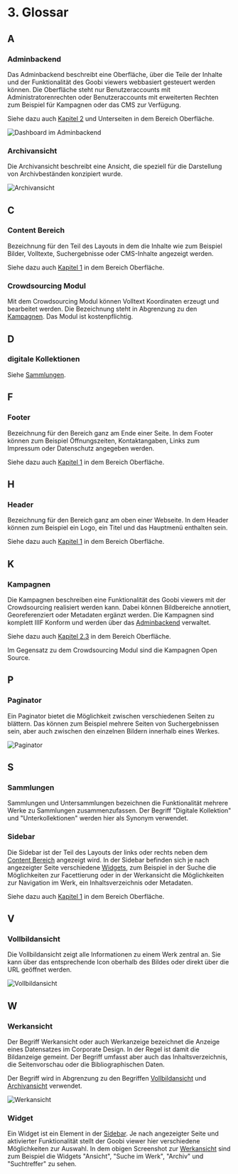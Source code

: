 # 3. Glossar

## A

### Adminbackend

Das Adminbackend beschreibt eine Oberfläche, über die Teile der Inhalte und der Funktionalität des Goobi viewers webbasiert gesteuert werden können. Die Oberfläche steht nur Benutzeraccounts mit Administratorenrechten oder Benutzeraccounts mit erweiterten Rechten zum Beispiel für Kampagnen oder das CMS zur Verfügung.

Siehe dazu auch [Kapitel 2](../ui/2/) und Unterseiten in dem Bereich Oberfläche.

![Dashboard im Adminbackend](../.gitbook/assets/5.1_de_dashboard.png)

### Archivansicht

Die Archivansicht beschreibt eine Ansicht, die speziell für die Darstellung von Archivbeständen konzipiert wurde.

![Archivansicht](../.gitbook/assets/de_archivansicht.png)

## C

### Content Bereich

Bezeichnung für den Teil des Layouts in dem die Inhalte wie zum Beispiel Bilder, Volltexte, Suchergebnisse oder CMS-Inhalte angezeigt werden. 

Siehe dazu auch [Kapitel 1](../ui/1.md) in dem Bereich Oberfläche.

### Crowdsourcing Modul

Mit dem Crowdsourcing Modul können Volltext Koordinaten erzeugt und bearbeitet werden. Die Bezeichnung steht in Abgrenzung zu den [Kampagnen](3.md#kampagnen). Das Modul ist kostenpflichtig.

## D

### digitale Kollektionen

Siehe [Sammlungen](3.md#sammlungen).

## F

### Footer

Bezeichnung für den Bereich ganz am Ende einer Seite. In dem Footer können zum Beispiel Öffnungszeiten, Kontaktangaben, Links zum Impressum oder Datenschutz angegeben werden.

Siehe dazu auch [Kapitel 1](../ui/1.md) in dem Bereich Oberfläche.

## H

### Header

Bezeichnung für den Bereich ganz am oben einer Webseite. In dem Header können zum Beispiel ein Logo, ein Titel und das Hauptmenü enthalten sein.

Siehe dazu auch [Kapitel 1](../ui/1.md) in dem Bereich Oberfläche.

## K

### Kampagnen

Die Kampagnen beschreiben eine Funktionalität des Goobi viewers mit der Crowdsourcing realisiert werden kann. Dabei können Bildbereiche annotiert, Georeferenziert oder Metadaten ergänzt werden. Die Kampagnen sind komplett IIIF Konform und werden über das [Adminbackend](3.md#adminbackend) verwaltet. 

Siehe dazu auch [Kapitel 2.3](../ui/2/3/) in dem Bereich Oberfläche.

Im Gegensatz zu dem Crowdsourcing Modul sind die Kampagnen Open Source.

## P

### Paginator

Ein Paginator bietet die Möglichkeit zwischen verschiedenen Seiten zu blättern. Das können zum Beispiel mehrere Seiten von Suchergebnissen sein, aber auch zwischen den einzelnen Bildern innerhalb eines Werkes.

![Paginator](../.gitbook/assets/paginator.png)

## S

### Sammlungen

Sammlungen und Untersammlungen bezeichnen die Funktionalität mehrere Werke zu Sammlungen zusammenzufassen. Der Begriff "Digitale Kollektion" und "Unterkollektionen" werden hier als Synonym verwendet.

### Sidebar

Die Sidebar ist der Teil des Layouts der links oder rechts neben dem [Content Bereich](3.md#content-bereich) angezeigt wird. In der Sidebar befinden sich je nach angezeigter Seite verschiedene [Widgets](3.md#widget), zum Beispiel in der Suche die Möglichkeiten zur Facettierung oder in der Werkansicht die Möglichkeiten zur Navigation im Werk, ein Inhaltsverzeichnis oder Metadaten.

Siehe dazu auch [Kapitel 1](../ui/1.md) in dem Bereich Oberfläche.

## V

### Vollbildansicht

Die Vollbildansicht zeigt alle Informationen zu einem Werk zentral an. Sie kann über das entsprechende Icon oberhalb des Bildes oder direkt über die URL geöffnet werden.

![Vollbildansicht](../.gitbook/assets/de_vollbildansicht.png)

## W

### Werkansicht

Der Begriff Werkansicht oder auch Werkanzeige bezeichnet die Anzeige eines Datensatzes im Corporate Design. In der Regel ist damit die Bildanzeige gemeint. Der Begriff umfasst aber auch das Inhaltsverzeichnis, die Seitenvorschau oder die Bibliographischen Daten.

Der Begriff wird in Abgrenzung zu den Begriffen [Vollbildansicht](3.md#vollbildansicht) und [Archivansicht](3.md#archivansicht) verwendet.

![Werkansicht](../.gitbook/assets/de_werksansicht.png)

### Widget

Ein Widget ist ein Element in der [Sidebar](3.md#sidebar). Je nach angezeigter Seite und aktivierter Funktionalität stellt der Goobi viewer hier verschiedene Möglichkeiten zur Auswahl. In dem obigen Screenshot zur [Werkansicht](3.md#werksansicht) sind zum Beispiel die Widgets "Ansicht", "Suche im Werk", "Archiv" und "Suchtreffer" zu sehen.


